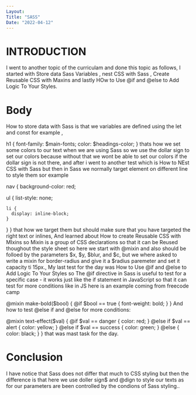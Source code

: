 ```yaml
---
Layout:
Title: "SASS"
Date: "2022-04-12"
---
```


# INTRODUCTION

I went to another topic of the curriculam and done this topic as follows,
I started with Store data Sass Variables , nest CSS with Sass , Create Reusable CSS with Maxins and lastly HOw to Use @if and @else to Add Logic To Your Styles.

# Body 

How to store data with Sass is that we variables are defined using the let and const for example ,

h1 {
  font-family: $main-fonts;
  color: $headings-color;
}
thats how we set some colors to our text when  we are using Sass so we use the dollar sign to set our colors because without that we wont be able to set our colors if the dollar sign is not there, and after i went to another test which is How to NEst CSS with Sass but then in Sass we normally target element on different line to style them sor example 

nav {
  background-color: red;

  ul {
    list-style: none;

    li {
      display: inline-block;
    }
  }
}
that how we target them but should make sure that you have targeted the right text or inlines, And learned about How to create Reusable CSS with MIxins  so Mixin is a group of CSS declarations so that it can be Reused thoughout the style sheet so here we start with @mixin and also should be folloed by the parameters $x, $y, $blur, and $c, but we where asked to write a mixin for border-radius and give it a $radius paremeter and set it capacity ti 15px., My last test for the day was How to Use @if and @else to Add Logic To Your Styles so The @if directive in Sass is useful to test for a specific case - it works just like the if statement in JavaScript so that it can test for more conditions like in JS here is an example coming from freecode camp 

@mixin make-bold($bool) {
  @if $bool == true {
    font-weight: bold;
  }
}
And how to test @else if and @else for more conditions:

@mixin text-effect($val) {
  @if $val == danger {
    color: red;
  }
  @else if $val == alert {
    color: yellow;
  }
  @else if $val == success {
    color: green;
  }
  @else {
    color: black;
  }
}
 that was mast task for the day.

 # Conclusion 

 I have notice that Sass does not differ that much to CSS styling but then the difference is that here we use doller sign$ and @dign  to style our texts as for our parameters are been controlled by the condions of Sass styling..
